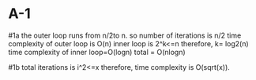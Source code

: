 # A-1
#1a
the outer loop runs from n/2to n.
so number of iterations is n/2
time complexity of outer loop is
O(n)
inner loop is 2^k<=n
therefore, k= log2(n)
time complexity of inner loop=O(logn)
total = O(nlogn)

#1b 
total iterations is i^2<=x
therefore, time complexity is 
O(sqrt(x)).

